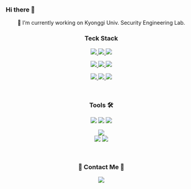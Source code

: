 ### Hi there 👋

<!--
**wookjaegoo/wookjaegoo** is a ✨ _special_ ✨ repository because its `README.md` (this file) appears on your GitHub profile.

Here are some ideas to get you started:

- 🔭 I’m currently working on ...
- 🌱 I’m currently learning ...
- 👯 I’m looking to collaborate on ...
- 🤔 I’m looking for help with ...
- 💬 Ask me about ...
- 📫 How to reach me: ...
- 😄 Pronouns: ...
- ⚡ Fun fact: ...
-->



<div align="center">
  🔭 I’m currently working on Kyonggi Univ. Security Engineering Lab.


<h3 align="center">  Teck Stack </h3>

  
  <span>
  <a href="#" target="_blank">  <img src = "https://img.shields.io/badge/Java-007396?style=for-the-badge&logo=Java&logoColor=white">  </a>
  <a href="#" target="_blank">  <img src="https://img.shields.io/badge/Python-3776AB?style=for-the-badge&logo=python&logoColor=FFFFFF"/> </a>
  <a href="#" target="_blank">  <img src="https://img.shields.io/badge/JavaScript-F7DF1E?style=for-the-badge&logo=javascript&logoColor=FFFFFF"/> </a>

  <a href="#" target="_blank">  <img src = "https://img.shields.io/badge/react-61DAFB?style=for-the-badge&logo=react&logoColor=white"> </a>
  <a href="#" target="_blank">  <img src = "https://img.shields.io/badge/DataBase-MongoDB-green?style=for-the-badge&logo=mongoDB&logoColor=white"> </a> 
  <a href="#" target="_blank">  <img src = "https://img.shields.io/badge/amazonaws-232F3E?style=for-the-badge&logo=amazonaws&logoColor=white"> </a>


  
  <a href="#" target="_blank">  <img src = "https://img.shields.io/badge/solidity-363636?style=for-the-badge&logo=solidity&logoColor=white"> </a>
  <a href="#" target="_blank">  <img src = "https://img.shields.io/badge/ethereum-3C3C3D?style=for-the-badge&logo=ethereum&logoColor=white"> </a>
    <a href="#" target="_blank"><img src="https://img.shields.io/badge/Web3-F16822?style=for-the-badge&logo=web3.js&logoColor=FFFFFF"/></a>

  <br>

### Tools 🛠
  <a href="#" target="_blank"><img src="https://img.shields.io/badge/Notion-000000?style=for-the-badge&logo=notion&logoColor=FFFFFF"/></a>
  <a href="#" target="_blank"><img src="https://img.shields.io/badge/Git-F05032?style=for-the-badge&logo=git&logoColor=FFFFFF"/></a>
  <a href="#" target="_blank"><img src="https://img.shields.io/badge/Django-092E20?style=for-the-badge&logo=django&logoColor=FFFFFF"/></a>

  <a href="#" target="_blank">  <img src = "https://img.shields.io/badge/ipfs-65C2CB?style=for-the-badge&logo=ipfs&logoColor=white"> </a>  
  <a href="#" target="_blank"><img src="https://img.shields.io/badge/MySQL-4479A1?style=for-the-badge&logo=mysql&logoColor=FFFFFF"/></a>
  <a href="#" target="_blank"><img src="https://img.shields.io/badge/Tomcat-F8DC75?style=for-the-badge&logo=apache-tomcat&logoColor=FFFFFF"/></a>

  <br>
  
  
<h3 align="center"> 🐣 Contact Me 🐣 </h3>
<p>
  <span><img src="https://img.shields.io/badge/paeter3@naver.com-EA4335?style=flat-square&logo=Gmail&logoColor=white"/><span>
 </p>
</div>
    

  
